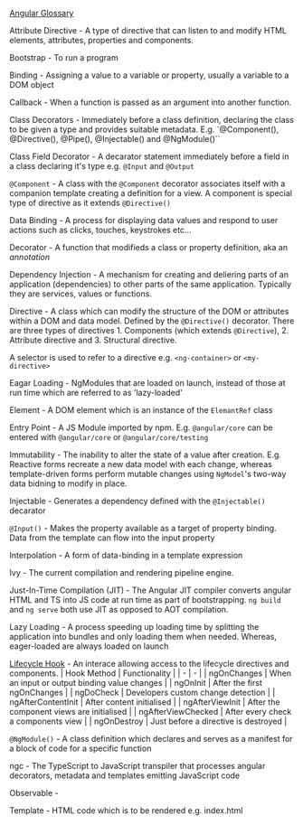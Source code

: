 [Angular Glossary](https://angular.io/guide/glossary)

Attribute Directive - A type of directive that can listen to and modify HTML elements, attributes, properties and components.

Bootstrap - To run a program

Binding - Assigning a value to a variable or property, usually a variable to a DOM object

Callback - When a function is passed as an argument into another function.

Class Decorators - Immediately before a class definition, declaring the class to be given a type and provides suitable metadata. E.g. `@Component(), @Directive(), @Pipe(), @Injectable() and @NgModule()``

Class Field Decorator - A decarator statement immediately before a  field in a class declaring it's type e.g. `@Input` and `@Output`

`@Component` - A class with the `@Component` decorator associates itself with a companion template creating a definition for a view. A component is special type of directive as it extends `@Directive()` 

Data Binding - A process for displaying data values and respond to user actions such as clicks, touches, keystrokes etc... 

Decorator - A function that modifieds a class or property definition, aka an *annotation* 

Dependency Injection - A mechanism for creating and deliering parts of an application (dependencies) to other parts of the same application. Typically they are services, values or functions.

Directive - A class which can modify the structure of the DOM or attributes within a DOM and data model. Defined by the `@Directive()` decorator. There are three types of directives 1. Components (which extends `@Directive`), 2. Attribute directive and 3. Structural directive.

A selector is used to refer to a directive e.g. `<ng-container>` or `<my-directive>`

Eagar Loading - NgModules that are loaded on launch, instead of those at run time which are referred to as 'lazy-loaded'

Element - A DOM element which is an instance of the `ElemantRef` class

Entry Point - A JS Module imported by npm. E.g. `@angular/core` can be entered with `@angular/core` or `@angular/core/testing`

Immutability - The inability to alter the state of a value after creation. E.g. Reactive forms recreate a new data model with each change, whereas template-driven forms perform mutable changes using `NgModel`'s two-way data bidning to modify in place.

Injectable - Generates a dependency defined with the `@Injectable()` decarator

`@Input()` - Makes the property available as a target of property binding. Data from the template can flow into the input property  

Interpolation - A form of data-binding in a template expression

Ivy - The current compilation and rendering pipeline engine.

Just-In-Time Compilation (JIT) - The Angular JIT compiler converts angular HTML and TS into JS code at run time as part of bootstrapping. `ng build` and `ng serve` both use JIT as opposed to AOT compilation.

Lazy Loading - A process speeding up loading time by splitting the application into bundles and only loading them when needed. Whereas, eager-loaded are always loaded on launch

[Lifecycle Hook](https://angular.io/guide/lifecycle-hooks) - An interace allowing access to the lifecycle directives and components.
| Hook Method | Functionality |
| - | - |
| ngOnChanges | When an input or output binding value changes |
| ngOnInit | After the first ngOnChanges | 
| ngDoCheck | Developers custom change detection |
| ngAfterContentInit | After content initialised |
| ngAfterViewInit | After the component views are initialised |
| ngAfterViewChecked | After every check a components view |
| ngOnDestroy | Just before a directive is destroyed |

`@NgModule()` - A class definition which declares and serves as a manifest for a block of code for a specific function 

ngc - The TypeScript to JavaScript transpiler that processes angular decorators, metadata and templates emitting JavaScript code

Observable - 

Template - HTML code which is to be rendered e.g. index.html

